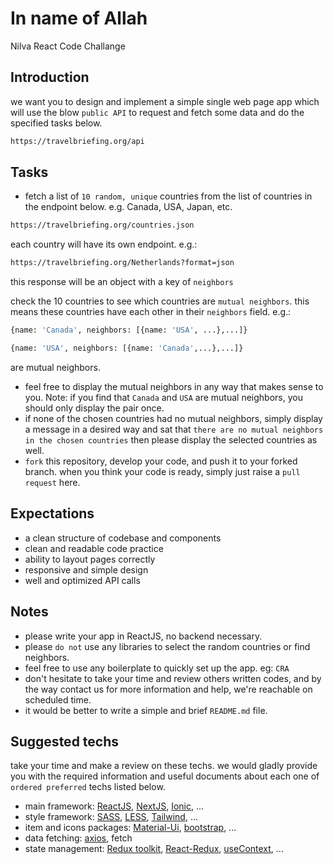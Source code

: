 # In name of Allah

Nilva React Code Challange

## Introduction

we want you to design and implement a simple single web page app which will use the blow `public API` to request and fetch some data and do the specified tasks below.

```bash
https://travelbriefing.org/api
```

## Tasks

- fetch a list of `10 random, unique` countries from the list of countries in the endpoint below. e.g. Canada, USA, Japan, etc.

```bash
https://travelbriefing.org/countries.json
```

each country will have its own endpoint. e.g.:

```bash
https://travelbriefing.org/Netherlands?format=json
```

this response will be an object with a key of `neighbors`

check the 10 countries to see which countries are `mutual neighbors`. this means these countries have each other in their `neighbors` field. e.g.:

```bash
{name: 'Canada', neighbors: [{name: 'USA', ...},...]}

{name: 'USA', neighbors: [{name: 'Canada',...},...]}
```

are mutual neighbors.

- feel free to display the mutual neighbors in any way that makes sense to you. Note: if you find that `Canada` and `USA` are mutual neighbors, you should only display the pair once.
- if none of the chosen countries had no mutual neighbors, simply display a message in a desired way and sat that `there are no mutual neighbors in the chosen countries` then please display the selected countries as well.
- `fork` this repository, develop your code, and push it to your forked branch. when you think your code is ready, simply just raise a `pull request` here.

## Expectations

- a clean structure of codebase and components
- clean and readable code practice
- ability to layout pages correctly
- responsive and simple design
- well and optimized API calls

## Notes

- please write your app in ReactJS, no backend necessary.
- please `do not` use any libraries to select the random countries or find neighbors.
- feel free to use any boilerplate to quickly set up the app. eg: `CRA`
- don't hesitate to take your time and review others written codes, and by the way contact us for more information and help, we're reachable on scheduled time.
- it would be better to write a simple and brief `README.md` file.

## Suggested techs

take your time and make a review on these techs. we would gladly provide you with the required information and useful documents about each one of `ordered preferred` techs listed below.

- main framework: [ReactJS](https://reactjs.org/), [NextJS](https://nextjs.org/), [Ionic](https://ionicframework.com/), ...
- style framework: [SASS](https://sass-lang.com/), [LESS](https://lesscss.org/), [Tailwind](https://tailwindcss.com/), ...
- item and icons packages: [Material-Ui](https://material-ui.com/), [bootstrap](https://getbootstrap.com/), ...
- data fetching: [axios](https://github.com/axios/axios), fetch
- state management: [Redux toolkit](https://redux-toolkit.js.org/), [React-Redux](https://redux.js.org/), [useContext](https://reactjs.org/docs/hooks-reference.html#usecontext), ...



